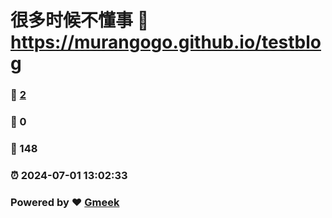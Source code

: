 # 很多时候不懂事 :link: https://murangogo.github.io/testblog 
### :page_facing_up: [2](https://murangogo.github.io/testblog/tag.html) 
### :speech_balloon: 0 
### :hibiscus: 148 
### :alarm_clock: 2024-07-01 13:02:33 
### Powered by :heart: [Gmeek](https://github.com/Meekdai/Gmeek)
